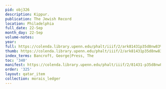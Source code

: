 ```yaml
---
pid: obj326
description: Kippur.
publication: The Jewish Record
location: Philadelphia
full_date: 22-Sep
month_day: 22-Sep
volume-notes:
year:
full: https://colenda.library.upenn.edu/phalt/iiif/2/ark81431p35d8nw83%2FSHA256E-s6673312--fccaf6ec25754fe0ada83519b2ef1c9e3f9265fcd59c819e6ddf3dce37a8aec4.jpeg/full/3500,/0/default.jpg
thumb: https://colenda.library.upenn.edu/phalt/iiif/2/ark81431p35d8nw83%2FSHA256E-s6673312--fccaf6ec25754fe0ada83519b2ef1c9e3f9265fcd59c819e6ddf3dce37a8aec4.jpeg/full/!200,200/0/default.jpg
index_terms: Bancroft, George|Press, The
toc: '340'
manifest: https://colenda.library.upenn.edu/phalt/iiif/2/81431-p35d8nw83/manifest
order: '325'
layout: qatar_item
collection: morais_ledger
---
```


